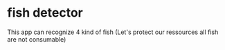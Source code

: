 # fish detector
 This app can recognize 4 kind of fish (Let's protect our ressources all fish are not consumable)
